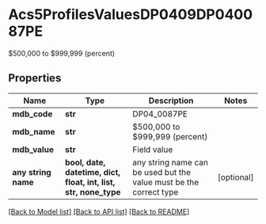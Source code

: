 # Acs5ProfilesValuesDP0409DP040087PE

$500,000 to $999,999 (percent)

## Properties
Name | Type | Description | Notes
------------ | ------------- | ------------- | -------------
**mdb_code** | **str** | DP04_0087PE | 
**mdb_name** | **str** | $500,000 to $999,999 (percent) | 
**mdb_value** | **str** | Field value | 
**any string name** | **bool, date, datetime, dict, float, int, list, str, none_type** | any string name can be used but the value must be the correct type | [optional]

[[Back to Model list]](../README.md#documentation-for-models) [[Back to API list]](../README.md#documentation-for-api-endpoints) [[Back to README]](../README.md)


